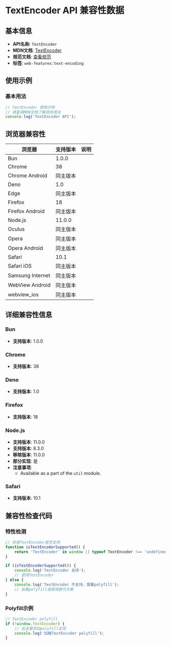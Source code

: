 # TextEncoder API 兼容性数据

## 基本信息

- **API名称**: `TextEncoder`
- **MDN文档**: [TextEncoder](https://developer.mozilla.org/docs/Web/API/TextEncoder)
- **规范文档**: [查看规范](https://encoding.spec.whatwg.org/#interface-textencoder)
- **标签**: `web-features:text-encoding`

## 使用示例

### 基本用法

```javascript
// TextEncoder 使用示例
// 请查阅MDN文档了解具体用法
console.log('TextEncoder API');
```

## 浏览器兼容性

| 浏览器 | 支持版本 | 说明 |
|--------|----------|------|
| Bun | 1.0.0 |  |
| Chrome | 38 |  |
| Chrome Android | 同主版本 |  |
| Deno | 1.0 |  |
| Edge | 同主版本 |  |
| Firefox | 18 |  |
| Firefox Android | 同主版本 |  |
| Node.js | 11.0.0 |  |
| Oculus | 同主版本 |  |
| Opera | 同主版本 |  |
| Opera Android | 同主版本 |  |
| Safari | 10.1 |  |
| Safari iOS | 同主版本 |  |
| Samsung Internet | 同主版本 |  |
| WebView Android | 同主版本 |  |
| webview_ios | 同主版本 |  |

## 详细兼容性信息

### Bun

- **支持版本**: 1.0.0

### Chrome

- **支持版本**: 38

### Deno

- **支持版本**: 1.0

### Firefox

- **支持版本**: 18

### Node.js

- **支持版本**: 11.0.0
- **支持版本**: 8.3.0
- **移除版本**: 11.0.0
- **部分实现**: 是
- **注意事项**:
  - Available as a part of the `util` module.

### Safari

- **支持版本**: 10.1

## 兼容性检查代码

### 特性检测

```javascript
// 检查TextEncoder是否支持
function isTextEncoderSupported() {
    return 'TextEncoder' in window || typeof TextEncoder !== 'undefined';
}

if (isTextEncoderSupported()) {
    console.log('TextEncoder 支持');
    // 使用TextEncoder
} else {
    console.log('TextEncoder 不支持，需要polyfill');
    // 加载polyfill或使用替代方案
}
```

### Polyfill示例

```javascript
// TextEncoder polyfill
if (!window.TextEncoder) {
    // 在这里添加polyfill实现
    console.log('加载TextEncoder polyfill');
}
```

